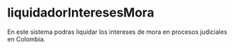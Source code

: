 # liquidadorInteresesMora
En este sistema podras liquidar los intereses de mora en procesos judiciales en Colombia.
